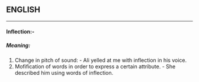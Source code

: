 ## ENGLISH 
***

#### Inflection:- 
##### Meaning: 
1. Change in pitch of sound: - Ali yelled at me with inflection in his voice. 
2. Mofification of words in order to express a certain attribute. - She described him using words of inflection.